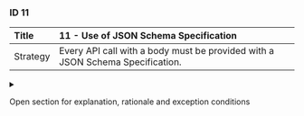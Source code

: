 ### ID 11

| Title    | __11 - Use of JSON Schema Specification__ |
| :----    | :---------- |
| Strategy | Every API call with a body must be provided with a JSON Schema Specification. |

<details><summary>

Open section for explanation, rationale and exception conditions 

</summary>

#### Explanation

ASNO does not require the inclusion of a JSON Schema in the API ([API-23](https://docs.geostandaarden.nl/api/API-Strategie-ext/#api-23)). ​​The design guideline for the energy sector does require the inclusion of a JSON Schema in the API.

#### Rationale

By including the JSON Schema in the API, an API call can be rejected early, already in the gateway, if the API call does not comply with the syntax. This prevents other applications from being burdened with handling syntactically invalid API calls. Including the JSON Schema also enables the API 'user' to validate his own messages before the implementation of the API is available.

#### Exceptions

None.

</details>

